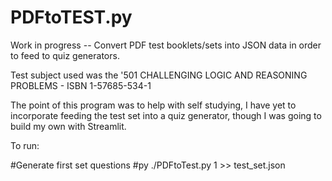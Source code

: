 # PDFtoTEST.py
Work in progress -- Convert PDF test booklets/sets into JSON data in order to feed to quiz generators.

Test subject used was the '501 CHALLENGING LOGIC AND REASONING PROBLEMS - ISBN 1-57685-534-1

The point of this program was to help with self studying, I have yet to incorporate feeding the test set into a quiz generator, though I was going to build my own with Streamlit.

To run:

#Generate first set questions
#py ./PDFtoTest.py 1 >> test_set.json

